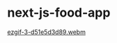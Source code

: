 # next-js-food-app
 
[ezgif-3-d51e5d3d89.webm](https://github.com/diyardev/next-js-food-app/assets/30293391/283391b6-3d24-4bad-a1eb-56d7777129aa)
